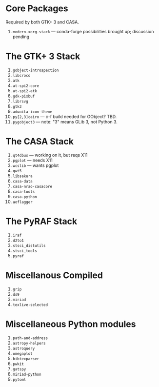 Core Packages
=============

Required by both GTK+ 3 and CASA.

1. `modern-xorg-stack` — conda-forge possibilities brought up; discussion pending


The GTK+ 3 Stack
================

1. `gobject-introspection`
1. `libcroco`
1. `atk`
1. `at-spi2-core`
1. `at-spi2-atk`
1. `gdk-pixbuf`
1. `librsvg`
1. `gtk3`
1. `adwaita-icon-theme`
1. `py[2,3]cairo` — c-f build needed for GObject? TBD.
1. `pygobject3` — note: "3" means GLib 3, not Python 3.


The CASA Stack
==============

1. `qt4dbus` — working on it, but reqs X11
1. `pgplot` — needs X11
1. `wcslib` — wants pgplot
1. `qwt5`
1. `libsakura`
1. `casa-data`
1. `casa-nrao-casacore`
1. `casa-tools`
1. `casa-python`
1. `aoflagger`


The PyRAF Stack
===============

1. `iraf`
1. `d2to1`
1. `stsci_distutils`
1. `stsci_tools`
1. `pyraf`


Miscellanous Compiled
=====================

1. `grip`
1. `ds9`
1. `miriad`
1. `texlive-selected`


Miscellaneous Python modules
============================

1. `path-and-address`
1. `astropy-helpers`
1. `astroquery`
1. `omegaplot`
1. `bibtexparser`
1. `pwkit`
1. `gatspy`
1. `miriad-python`
1. `pytoml`
